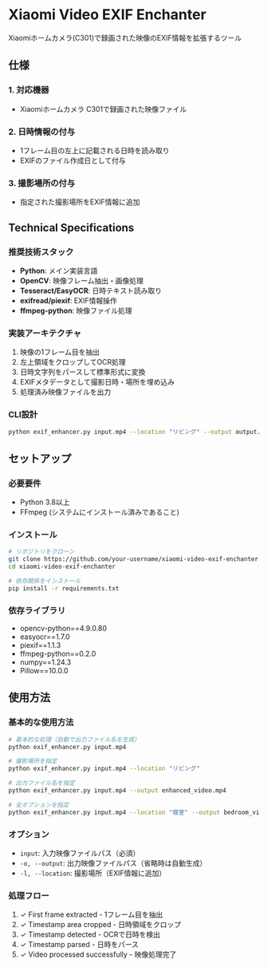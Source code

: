 # Xiaomi Video EXIF Enchanter

Xiaomiホームカメラ(C301)で録画された映像のEXIF情報を拡張するツール

## 仕様

### 1. 対応機器
- Xiaomiホームカメラ C301で録画された映像ファイル

### 2. 日時情報の付与
- 1フレーム目の左上に記載される日時を読み取り
- EXIFのファイル作成日として付与

### 3. 撮影場所の付与
- 指定された撮影場所をEXIF情報に追加

## Technical Specifications

### 推奨技術スタック
- **Python**: メイン実装言語
- **OpenCV**: 映像フレーム抽出・画像処理
- **Tesseract/EasyOCR**: 日時テキスト読み取り
- **exifread/piexif**: EXIF情報操作
- **ffmpeg-python**: 映像ファイル処理

### 実装アーキテクチャ
1. 映像の1フレーム目を抽出
2. 左上領域をクロップしてOCR処理
3. 日時文字列をパースして標準形式に変換
4. EXIFメタデータとして撮影日時・場所を埋め込み
5. 処理済み映像ファイルを出力

### CLI設計
```bash
python exif_enhancer.py input.mp4 --location "リビング" --output output.mp4
```

## セットアップ

### 必要要件
- Python 3.8以上
- FFmpeg (システムにインストール済みであること)

### インストール
```bash
# リポジトリをクローン
git clone https://github.com/your-username/xiaomi-video-exif-enchanter.git
cd xiaomi-video-exif-enchanter

# 依存関係をインストール
pip install -r requirements.txt
```

### 依存ライブラリ
- opencv-python==4.9.0.80
- easyocr==1.7.0
- piexif==1.1.3
- ffmpeg-python==0.2.0
- numpy==1.24.3
- Pillow==10.0.0

## 使用方法

### 基本的な使用方法
```bash
# 基本的な処理（自動で出力ファイル名を生成）
python exif_enhancer.py input.mp4

# 撮影場所を指定
python exif_enhancer.py input.mp4 --location "リビング"

# 出力ファイル名を指定
python exif_enhancer.py input.mp4 --output enhanced_video.mp4

# 全オプションを指定
python exif_enhancer.py input.mp4 --location "寝室" --output bedroom_video.mp4
```

### オプション
- `input`: 入力映像ファイルパス（必須）
- `-o, --output`: 出力映像ファイルパス（省略時は自動生成）
- `-l, --location`: 撮影場所（EXIF情報に追加）

### 処理フロー
1. ✓ First frame extracted - 1フレーム目を抽出
2. ✓ Timestamp area cropped - 日時領域をクロップ
3. ✓ Timestamp detected - OCRで日時を検出
4. ✓ Timestamp parsed - 日時をパース
5. ✓ Video processed successfully - 映像処理完了